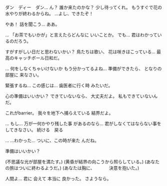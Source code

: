 ダン　ディー　ダン…
ん？
誰か来たのかな？
少し待ってくれ。
もうすぐで花の水やりが終わるからね。
…よし、できたぞ！

やあ！
話を聞こう…
ああ。

…
「お茶でもいかが」と言えたらどんなに
いいことか。
でも…
君はわかっているのだろう。

すがすがしい日だと思わないかい？
鳥たちは歌い、
花は咲きほこっている…
最高のキャッチボール日和だ。

…
何をしなくちゃいけないか
もう分かってるよね…
準備ができたら、
となりの部屋に
来なさい。

緊張するね…
この感じは…
歯医者に行く時
みたいだ。

心の準備はいいかい？
できていないなら、
大丈夫だよ。
私もできていないんだ。

これがbarrier。
我々を地下へ捕らえている
結界だよ。

…
もし…
万が一何かやり残した事
があるのなら…
君がしなくてはならない事を
してきなさい。
続ける　戻る

…
…わかった…
ついに、この時が来た
んだね。

準備はいいかい？

(不思議な光が部屋を満たす。)
(黄昏が結界の向こうから照らしている。)
(あなたの旅はついに終わるようだ。)
(あなたは胸に、
　　　決意を抱いた。)

人間よ…
君に
会えて
本当に
良かった。
さようなら。